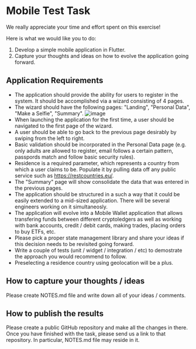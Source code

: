 # Mobile Test Task

We really appreciate your time and effort spent on this exercise!

Here is what we would like you to do:
1. Develop a simple mobile application in Flutter.
2. Capture your thoughts and ideas on how to evolve the application going forward.

## Application Requirements

* The application should provide the ability for users to register in the system. It should be accomplished via a wizard consisting of 4 pages. 
* The wizard should have the following pages: "Landing", "Personal Data", "Make a Selfie", "Summary".
![image](https://user-images.githubusercontent.com/62880758/119350455-6c2bae00-bcb0-11eb-8c72-d866be75a020.png)
* When launching the application for the first time, a user should be navigated to the first page of the wizard.
* A user should be able to go back to the previous page desirably by swiping from the left to right.
* Basic validation should be incorporated in the Personal Data page (e.g. only adults are allowed to register, email follows a certain pattern, passpords match and follow basic security rules). 
* Residence is a required parameter, which represents a country from which a user claims to be. Populate it by pulling data off any public service such as https://restcountries.eu/. 
* The "Summary" page will show consolidate the data that was entered in the previous pages. 
* The application should be structured in a such a way that it could be easily extended to a mid-sized application. There will be several engineers working on it simultaneosly. 
* The application will evolve into a Mobile Wallet application that allows transfering funds between different cryptoledgers as well as working with bank accounts, credit / debit cards, making trades, placing orders to buy ETFs, etc.
* Please pick a proper state management library and share your ideas if this decision needs to be revisited going forward.
* Write a couple of tests (unit / widget / integration / etc) to demostrate the approach you would recommend to follow.
* Preselecting a residence country using geolocation will be a plus.

## How to capture your thoughts / ideas   

Please create NOTES.md file and write down all of your ideas / comments. 

## How to publish the results

Please create a public GitHub repository and make all the changes in there. Once you have finished with the task, please send us a link to that repository. In particular, NOTES.md file may reside in it.
